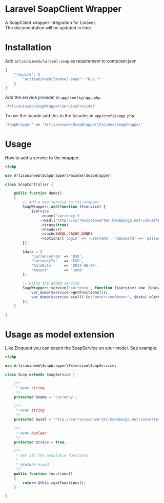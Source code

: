 Laravel SoapClient Wrapper
===========================

A SoapClient wrapper integration for Laravel.<br />
The documentation will be updated in time.

Installation
============

Add `artisaninweb/laravel-soap` as requirement to composer.json

```javascript
{
    "require": {
        "artisaninweb/laravel-soap": "0.2.*"
    }
}
```

Add the service provider in `app/config/app.php`.

```php
'Artisaninweb\SoapWrapper\ServiceProvider'
```

To use the facade add this to the facades in `app/config/app.php`.

```php
'SoapWrapper' => 'Artisaninweb\SoapWrapper\Facades\SoapWrapper'
```

Usage
============

How to add a service to the wrapper.

```php
<?php

use Artisaninweb\SoapWrapper\Facades\SoapWrapper;

class SoapController {

    public function demo()
    {
        // Add a new service to the wrapper
        SoapWrapper::add(function ($service) {
            $service
                ->name('currency')
                ->wsdl('http://currencyconverter.kowabunga.net/converter.asmx?WSDL')
                ->trace(true)                                                   // Optional: (parameter: true/false)
                ->header()                                                      // Optional: (parameters: $namespace,$name,$data,$mustunderstand,$actor)
                ->cache(WSDL_CACHE_NONE)                                        // Optional: Set the WSDL cache
                ->options(['login' => 'username', 'password' => 'password']);   // Optional: Set some extra options
        });

        $data = [
            'CurrencyFrom' => 'USD',
            'CurrencyTo'   => 'EUR',
            'RateDate'     => '2014-06-05',
            'Amount'       => '1000'
        ];

        // Using the added service
        SoapWrapper::service('currency', function ($service) use ($data) {
            var_dump($service->getFunctions());
            var_dump($service->call('GetConversionAmount', $data)->GetConversionAmountResult);
        });
    }

}
```

Usage as model extension
============

Like Eloquent you can extent the SoapService on your model.
See example:

```php
<?php

use Artisaninweb\SoapWrapper\Extension\SoapService;

class Soap extends SoapService {

    /**
     * @var string
     */
    protected $name = 'currency';

    /**
     * @var string
     */
    protected $wsdl = 'http://currencyconverter.kowabunga.net/converter.asmx?WSDL';
    
    /**
     * @var boolean
     */
    protected $trace = true;

    /**
     * Get all the available functions
     *
     * @return mixed
     */
    public function functions()
    {
        return $this->getFunctions();
    }

}
```